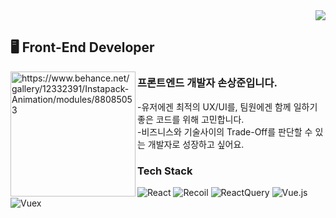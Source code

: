 <div align="right">
<a href="https://hits.seeyoufarm.com"><img src="https://hits.seeyoufarm.com/api/count/incr/badge.svg?url=https%3A%2F%2Fgithub.com%2FSonSangjoon&count_bg=%23D1D1D1&title_bg=%235A9AFF&icon=&icon_color=%23E7E7E7&title=hits&edge_flat=false"/></a>
</div>


## 🖥 Front-End Developer

 <img  align="left" src="https://user-images.githubusercontent.com/74908906/154727950-b8f2465f-99ac-478b-b990-ffc28473213e.gif" height="200px" alt="https://www.behance.net/gallery/12332391/Instapack-Animation/modules/88085053"/>
 
### 프론트엔드 개발자 손상준입니다.

-유저에겐 최적의 UX/UI를, 팀원에겐 함께 일하기 좋은 코드를 위해 고민합니다.
<br/>
-비즈니스와 기술사이의 Trade-Off를 판단할 수 있는 개발자로 성장하고 싶어요.

### Tech Stack

![React](https://img.shields.io/badge/-React-61DAFB?&style=flat-square&logo=react&logoColor=white)  ![Recoil](https://img.shields.io/badge/Recoil-2496ED?style=flat-square&logo=react&logoColor=white) ![ReactQuery](https://img.shields.io/badge/React_Query-CA4245?style=flat-square&logo=react&logoColor=white) ![Vue.js](https://img.shields.io/badge/-Vue.js-4FC08D?&style=flat-square&logo=Vue.js&logoColor=white) ![Vuex](https://img.shields.io/badge/-Vuex-34495e?&style=flat-square&logo=Vue.js&logoColor=white)  

<!-- 
[![SangJoon's GitHub stats](https://github-readme-stats.vercel.app/api?username=SonSangjoon&show_icons=true&theme=gotham)](https://github.com/SonSangjoon) -->

